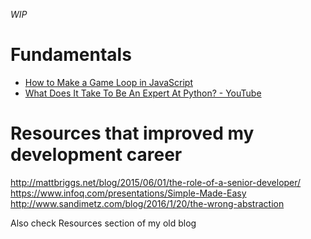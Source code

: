 _WIP_

# Fundamentals
- [How to Make a Game Loop in JavaScript](https://www.sitepoint.com/quick-tip-game-loop-in-javascript/)
- [What Does It Take To Be An Expert At Python? \- YouTube](https://www.youtube.com/watch?v=7lmCu8wz8ro&t=2728s)

# Resources that improved my development career
http://mattbriggs.net/blog/2015/06/01/the-role-of-a-senior-developer/
https://www.infoq.com/presentations/Simple-Made-Easy
http://www.sandimetz.com/blog/2016/1/20/the-wrong-abstraction


Also check Resources section of my old blog
